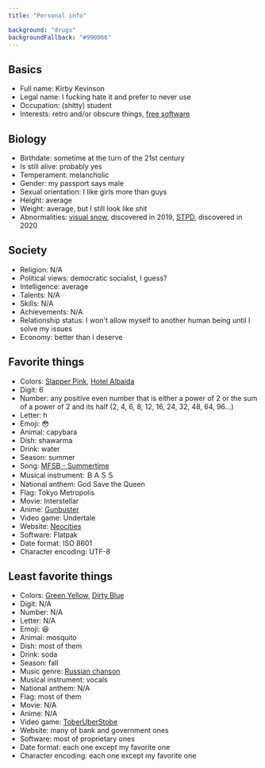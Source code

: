 ```yaml
---
title: "Personal info"

background: "drugs"
backgroundFallback: "#990066"
---
```


## Basics

* Full name: Kirby Kevinson
* Legal name: I fucking hate it and prefer to never use
* Occupation: (shitty) student
* Interests: retro and/or obscure things, [free software]

[free software]: https://www.gnu.org/philosophy/free-sw.html

## Biology

* Birthdate: sometime at the turn of the 21st century
* Is still alive: probably yes
* Temperament: melancholic
* Gender: my passport says male
* Sexual orientation: I like girls more than guys
* Height: average
* Weight: average, but I still look like shit
* Abnormalities: [visual snow], discovered in 2019, [STPD], discovered
  in 2020

[visual snow]: https://en.wikipedia.org/wiki/Visual_snow
[STPD]: https://en.wikipedia.org/wiki/Schizotypal_personality_disorder

## Society

* Religion: N/A
* Political views: democratic socialist, I guess?
* Intelligence: average
* Talents: N/A
* Skills: N/A
* Achievements: N/A
* Relationship status: I won't allow myself to another human being
  until I solve my issues
* Economy: better than I deserve

## Favorite things

* Colors: [Slapper Pink], [Hotel Albaida]
* Digit: 6
* Number: any positive even number that is either a power of 2 or the
  sum of a power of 2 and its half (2, 4, 6, 8, 12, 16, 24, 32, 48,
  64, 96...)
* Letter: h
* Emoji: 😳
* Animal: capybara
* Dish: shawarma
* Drink: water
* Season: summer
* Song: [MFSB - Summertime]
* Musical instrument: ＢＡＳＳ
* National anthem: God Save the Queen
* Flag: Tokyo Metropolis
* Movie: Interstellar
* Anime: [Gunbuster]
* Video game: Undertale
* Website: [Neocities]
* Software: Flatpak
* Date format: ISO 8601
* Character encoding: UTF-8

[Slapper Pink]: https://colornames.org/color/fbaac0
[Hotel Albaida]: https://colornames.org/color/f0ede8
[MFSB - Summertime]: https://www.youtube.com/watch?v=ALFWZqInoEo
[Gunbuster]: https://en.wikipedia.org/wiki/Gunbuster
[Neocities]: https://neocities.org/

## Least favorite things

* Colors: [Green Yellow], [Dirty Blue]
* Digit: N/A
* Number: N/A
* Letter: N/A
* Emoji: 😆
* Animal: mosquito
* Dish: most of them
* Drink: soda
* Season: fall
* Music genre: [Russian chanson]
* Musical instrument: vocals
* National anthem: N/A
* Flag: most of them
* Movie: N/A
* Anime: N/A
* Video game: [ToberUberStobe]
* Website: many of bank and government ones
* Software: most of proprietary ones
* Date format: each one except my favorite one
* Character encoding: each one except my favorite one

[Green Yellow]: https://colornames.org/color/adff2f
[Dirty Blue]: https://colornames.org/color/055b81
[Russian chanson]: https://en.wikipedia.org/wiki/Russian_chanson
[ToberUberStobe]: https://kirbykevinson.itch.io/toberuberstobe
